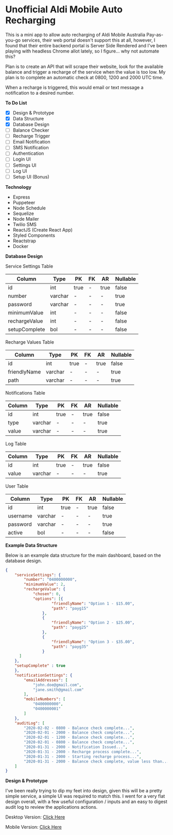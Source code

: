 # Unofficial Aldi Mobile Auto Recharging

This is a mini app to allow auto recharging of Aldi Mobile Australia Pay-as-you-go services, their web portal doesn't support this at all, however, I found that their entire backend portal is Server Side Rendered and I've been playing with headless Chrome allot lately, so I figure... why not automate this?

Plan is to create an API that will scrape their website, look for the available balance and trigger a recharge of the service when the value is too low. My plan is to complete an automatic check at 0800, 1200 and 2000 UTC time.

When a recharge is triggered, this would email or text message a notification to a desired number.

**To Do List**

- [x] Design & Prototype
- [x] Data Structure
- [x] Database Design
- [ ] Balance Checker
- [ ] Recharge Trigger
- [ ] Email Notification
- [ ] SMS Notification
- [ ] Authentication
- [ ] Login UI
- [ ] Settings UI
- [ ] Log UI
- [ ] Setup UI (Bonus)

**Technology**

- Express
- Puppeteer
- Node Schedule
- Sequelize
- Node Mailer
- Twilio SMS
- ReactJS (Create React App)
- Styled Components
- Reactstrap
- Docker

**Database Design**

Service Settings Table

| Column        | Type    | PK   | FK  | AR   | Nullable |
| ------------- | ------- | ---- | --- | ---- | -------- |
| id            | int     | true | -   | true | false    |
| number        | varchar | -    | -   | -    | true     |
| password      | varchar | -    | -   | -    | true     |
| minimumValue  | int     | -    | -   | -    | false    |
| rechargeValue | int     | -    | -   | -    | false    |
| setupComplete | bol     | -    | -   | -    | false    |

Recharge Values Table

| Column       | Type    | PK   | FK  | AR   | Nullable |
| ------------ | ------- | ---- | --- | ---- | -------- |
| id           | int     | true | -   | true | false    |
| friendlyName | varchar | -    | -   | -    | true     |
| path         | varchar | -    | -   | -    | true     |

Notifications Table

| Column | Type    | PK   | FK  | AR   | Nullable |
| ------ | ------- | ---- | --- | ---- | -------- |
| id     | int     | true | -   | true | false    |
| type   | varchar | -    | -   | -    | true     |
| value  | varchar | -    | -   | -    | true     |

Log Table

| Column | Type    | PK   | FK  | AR   | Nullable |
| ------ | ------- | ---- | --- | ---- | -------- |
| id     | int     | true | -   | true | false    |
| value  | varchar | -    | -   | -    | true     |

User Table

| Column   | Type    | PK   | FK  | AR   | Nullable |
| -------- | ------- | ---- | --- | ---- | -------- |
| id       | int     | true | -   | true | false    |
| username | varchar | -    | -   | -    | true     |
| password | varchar | -    | -   | -    | true     |
| active   | bol     | -    | -   | -    | false    |

**Example Data Structure**

Below is an example data structure for the main dashboard, based on the database design.

```JSON
{
	"serviceSettings": {
		"number": "0400000000",
		"minimumValue": 2,
		"rechargeValue": {
			"chosen": 0,
			"options": [{
					"friendlyName": "Option 1 - $15.00",
					"path": "payg15"
				},
				{
					"friendlyName": "Option 2 - $25.00",
					"path": "payg25"
				},
				{
					"friendlyName": "Option 3 - $35.00",
					"path": "payg35"
				}
      ]
    },
    "setupComplete" : true
	},
	"notificationSettings": {
		"emailAddresses": [
			"john.doe@gmail.com",
			"jane.smith@gmail.com"
		],
		"mobileNumbers": [
			"0400000000",
			"0400000001"
		]
	},
	"auditLog": [
		"2020-02-02 - 0800 - Balance check complete...",
		"2020-02-01 - 2000 - Balance check complete...",
		"2020-02-01 - 1200 - Balance check complete...",
		"2020-02-01 - 0800 - Balance check complete...",
		"2020-01-31 - 2000 - Notification Issued...",
		"2020-01-31 - 2000 - Recharge process complete...",
		"2020-01-31 - 2000 - Starting recharge process...",
		"2020-01-31 - 2000 - Balance check complete, value less than..."
	]
}
```

**Design & Prototype**

I've been really trying to dip my feet into design, given this will be a pretty simple service, a simple UI was required to match this. I went for a very flat design overall, with a few useful configuration / inputs and an easy to digest audit log to review the applications actions.

Desktop Version: [Click Here](https://www.figma.com/proto/esZRwgcc6qULeIpf2ph0kz/Unofficial-Pay-As-You-Go-Automatic-Recharge-Service?node-id=7%3A23&scaling=min-zoom)

Mobile Version: [Click Here](https://www.figma.com/proto/esZRwgcc6qULeIpf2ph0kz/Unofficial-Pay-As-You-Go-Automatic-Recharge-Service?node-id=8%3A15&scaling=scale-down)
